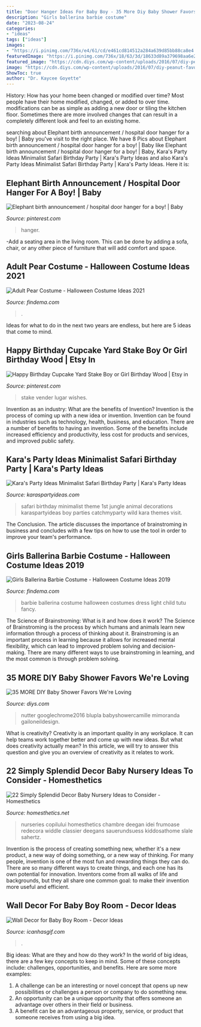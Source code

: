 ```yaml
---
title: "Door Hanger Ideas For Baby Boy - 35 More Diy Baby Shower Favors We&#039;re Loving"
description: "Girls ballerina barbie costume"
date: "2023-08-24"
categories:
- "ideas"
tags: ["ideas"]
images:
- "https://i.pinimg.com/736x/e4/61/cd/e461cd814512a284a639d85bb88ca8e4.jpg"
featuredImage: "https://i.pinimg.com/736x/18/63/3d/18633d89a379698aa6e2e9bccdd2064a.jpg"
featured_image: "https://cdn.diys.com/wp-content/uploads/2016/07/diy-peanut-favors.jpg"
image: "https://cdn.diys.com/wp-content/uploads/2016/07/diy-peanut-favors.jpg"
ShowToc: true
author: "Dr. Kaycee Goyette"
---
```



History: How has your home been changed or modified over time?
Most people have their home modified, changed, or added to over time. modifications can be as simple as adding a new door or tiling the kitchen floor. Sometimes there are more involved changes that can result in a completely different look and feel to an existing home.

	

		
searching about Elephant birth announcement / hospital door hanger for a boy! | Baby you've visit to the right place. We have 8 Pics about Elephant birth announcement / hospital door hanger for a boy! | Baby like Elephant birth announcement / hospital door hanger for a boy! | Baby, Kara&#039;s Party Ideas Minimalist Safari Birthday Party | Kara&#039;s Party Ideas and also Kara&#039;s Party Ideas Minimalist Safari Birthday Party | Kara&#039;s Party Ideas. Here it is:
		
    
## Elephant Birth Announcement / Hospital Door Hanger For A Boy! | Baby

<img loading=lazy src="https://i.pinimg.com/736x/18/63/3d/18633d89a379698aa6e2e9bccdd2064a.jpg" onerror="this.onerror=null;this.src='https://tse4.mm.bing.net/th?id=OIP.ZuIH0IrvIJDVAncbnhBgbgHaJ3&amp;pid=15.1';" alt="Elephant birth announcement / hospital door hanger for a boy! | Baby">

_Source: pinterest.com_

>hanger. 

	

-Add a seating area in the living room. This can be done by adding a sofa, chair, or any other piece of furniture that will add comfort and space.

    
## Adult Pear Costume - Halloween Costume Ideas 2021

<img loading=lazy src="https://findema.com/wp-content/uploads/2014/10/halloween_20146824.jpg" onerror="this.onerror=null;this.src='https://tse2.mm.bing.net/th?id=OIP.oVlyCHSF2CWOoc8M709CcQHaKl&amp;pid=15.1';" alt="Adult Pear Costume - Halloween Costume Ideas 2021">

_Source: findema.com_

>. 

	

Ideas for what to do in the next two years are endless, but here are 5 ideas that come to mind. 

    
## Happy Birthday Cupcake Yard Stake Boy Or Girl Birthday Wood | Etsy In

<img loading=lazy src="https://i.pinimg.com/736x/e4/61/cd/e461cd814512a284a639d85bb88ca8e4.jpg" onerror="this.onerror=null;this.src='https://tse2.mm.bing.net/th?id=OIP.VOTtKvyg6ZzphWsqMRvgSgHaLh&amp;pid=15.1';" alt="Happy Birthday Cupcake Yard Stake Boy or Girl Birthday Wood | Etsy in">

_Source: pinterest.com_

>stake vender lugar wishes. 

	

Invention as an industry: What are the benefits of Invention?
Invention is the process of coming up with a new idea or invention. Invention can be found in industries such as technology, health, business, and education. There are a number of benefits to having an invention. Some of the benefits include increased efficiency and productivity, less cost for products and services, and improved public safety.

    
## Kara&#039;s Party Ideas Minimalist Safari Birthday Party | Kara&#039;s Party Ideas

<img loading=lazy src="http://karaspartyideas.com/wp-content/uploads/2017/10/Minimalist-Safari-Birthday-Party-via-Karas-Party-Ideas-KarasPartyIdeas.com11.jpg" onerror="this.onerror=null;this.src='https://tse1.mm.bing.net/th?id=OIP.U71r4Ybs7a4zCdlEP7HbKAHaLH&amp;pid=15.1';" alt="Kara&#039;s Party Ideas Minimalist Safari Birthday Party | Kara&#039;s Party Ideas">

_Source: karaspartyideas.com_

>safari birthday minimalist theme 1st jungle animal decorations karaspartyideas boy parties catchmyparty wild kara themes visit. 

	

The Conclusion.
The article discusses the importance of brainstroming in business and concludes with a few tips on how to use the tool in order to improve your team's performance.

    
## Girls Ballerina Barbie Costume - Halloween Costume Ideas 2019

<img loading=lazy src="http://findema.com/wp-content/uploads/2014/10/halloween_20147968.jpg" onerror="this.onerror=null;this.src='https://tse2.mm.bing.net/th?id=OIP.61x2VM4TLUdqaL80IRu-8gHaKl&amp;pid=15.1';" alt="Girls Ballerina Barbie Costume - Halloween Costume Ideas 2019">

_Source: findema.com_

>barbie ballerina costume halloween costumes dress light child tutu fancy. 

	

The Science of Brainstroming: What is it and how does it work?
The Science of Brainstroming is the process by which humans and animals learn new information through a process of thinking about it. Brainstroming is an important process in learning because it allows for increased mental flexibility, which can lead to improved problem solving and decision-making. There are many different ways to use brainstroming in learning, and the most common is through problem solving.

    
## 35 MORE DIY Baby Shower Favors We&#039;re Loving

<img loading=lazy src="https://cdn.diys.com/wp-content/uploads/2016/07/diy-peanut-favors.jpg" onerror="this.onerror=null;this.src='https://tse4.mm.bing.net/th?id=OIP.ukjOsK7j1HlBu7VUMh-8oAHaFx&amp;pid=15.1';" alt="35 MORE DIY Baby Shower Favors We&#039;re Loving">

_Source: diys.com_

>nutter googlechrome2016 blupla babyshowercamille mimoranda gailoneildesign. 

	

What is creativity?
Creativity is an important quality in any workplace. It can help teams work together better and come up with new ideas. But what does creativity actually mean? In this article, we will try to answer this question and give you an overview of creativity as it relates to work.

    
## 22 Simply Splendid Decor Baby Nursery Ideas To Consider - Homesthetics

<img loading=lazy src="https://cdn.homesthetics.net/wp-content/uploads/2016/04/22-Simply-Splendid-Decor-Baby-Nursery-Ideas-to-Consider-homesthetics-decor-18.jpg" onerror="this.onerror=null;this.src='https://tse1.mm.bing.net/th?id=OIP.XmBuegAVd_-kEJoVPQjB3AHaLL&amp;pid=15.1';" alt="22 Simply Splendid Decor Baby Nursery Ideas to Consider - Homesthetics">

_Source: homesthetics.net_

>nurseries copilului homesthetics chambre deegan idei frumoase redecora widdle classier deegans sauerundsuess kiddosathome slale sahertz. 

	

Invention is the process of creating something new, whether it's a new product, a new way of doing something, or a new way of thinking. For many people, invention is one of the most fun and rewarding things they can do. There are so many different ways to create things, and each one has its own potential for innovation. Inventors come from all walks of life and backgrounds, but they all share one common goal: to make their invention more useful and efficient.

    
## Wall Decor For Baby Boy Room - Decor Ideas

<img loading=lazy src="https://www.icanhasgif.com/wp-content/uploads/2016/05/Wall-Decor-for-Baby-Boy-Room-823x1024.jpg" onerror="this.onerror=null;this.src='https://tse2.mm.bing.net/th?id=OIP.Oy_OOuthnSpOtdbHM53t9gHaJN&amp;pid=15.1';" alt="Wall Decor for Baby Boy Room - Decor Ideas">

_Source: icanhasgif.com_

>. 

	

Big ideas: What are they and how do they work?
In the world of big ideas, there are a few key concepts to keep in mind. Some of these concepts include: challenges, opportunities, and benefits. Here are some more examples:
1. A challenge can be an interesting or novel concept that opens up new possibilities or challenges a person or company to do something new. 
2. An opportunity can be a unique opportunity that offers someone an advantage over others in their field or business. 
3. A benefit can be an advantageous property, service, or product that someone receives from using a big idea.

